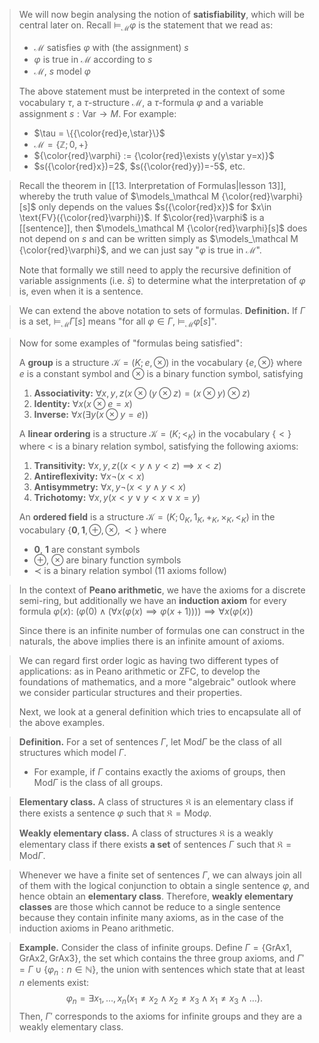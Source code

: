 > We will now begin analysing the notion of **satisfiability**, which will be central later on.
> Recall $\models_\mathcal M \varphi$ is the statement that we read as:
> - $\mathcal M$ satisfies $\varphi$ with (the assignment) $s$
> - $\varphi$ is true in $\mathcal M$ according to $s$
> - $\mathcal M$, $s$ model $\varphi$
> 
> The above statement must be interpreted in the context of some vocabulary $\tau$, a $\tau$-structure $\mathcal M$, a $\tau$-formula $\varphi$ and a variable assignment $s:\text{Var}\rightarrow M$.
> For example:
> 	- $\tau = \{{\color{red}e,\star}\}$
> 	- $\mathcal M = \{\mathbb Z; 0,+\}$ 
> 	- ${\color{red}\varphi} := {\color{red}\exists y(y\star y=x)}$
> 	- $s({\color{red}x})=2$, $s({\color{red}y})=-5$, etc.

> Recall the theorem in [[13. Interpretation of Formulas|lesson 13]], whereby the truth value of $\models_\mathcal M {\color{red}\varphi}[s]$ only depends on the values $s({\color{red}x})$ for $x\in \text{FV}({\color{red}\varphi})$. If $\color{red}\varphi$ is a [[sentence]], then $\models_\mathcal M {\color{red}\varphi}[s]$ does not depend on $s$ and can be written simply as $\models_\mathcal M {\color{red}\varphi}$, and we can just say "$\varphi$ is true in $\mathcal M$".
> 
> Note that formally we still need to apply the recursive definition of variable assignments (i.e. $\bar s$) to determine what the interpretation of $\varphi$ is, even when it is a sentence.

>We can extend the above notation to sets of formulas.
>**Definition.** If $\Gamma$ is a set, $\models_\mathcal M \Gamma[s]$ means "for all $\varphi \in \Gamma$, $\models_\mathcal M\varphi[s]$".

> Now for some examples of "formulas being satisfied":
> 
> A **group** is a structure $\mathcal K = (K;e,\otimes)$ in the vocabulary $\{e, \otimes\}$ where $e$ is a constant symbol and $\otimes$ is a binary function symbol, satisfying
> 1. **Associativity:** $\forall x,y,z(x\otimes(y\otimes z)=(x\otimes y)\otimes z)$
> 2. **Identity:** $\forall x(x\otimes e=x)$
> 3. **Inverse:** $\forall x(\exists y(x\otimes y = e))$
>
>A **linear ordering** is a structure $\mathcal K=(K;<_K)$ in the vocabulary $\{<\}$ where $<$ is a binary relation symbol, satisfying the following axioms:
>1. **Transitivity:** $\forall x,y,z((x<y \land y< z)\implies x < z)$
>2. **Antireflexivity:** $\forall x \neg(x<x)$
>3. **Antisymmetry:** $\forall x,y \neg(x<y \land y<x)$
>4. **Trichotomy:** $\forall x,y(x<y\lor y<x\lor x=y)$
>
>An **ordered field** is a structure $\mathcal K = (K;0_K,1_K,+_K,\times_K,<_K)$ in the vocabulary $\{\mathbf 0, \mathbf 1, \oplus, \otimes, \prec\}$ where
>- $\mathbf 0$, $\mathbf 1$ are constant symbols
>- $\oplus$, $\otimes$ are binary function symbols
>- $\prec$ is a binary relation symbol
>(11 axioms follow)

>In the context of **Peano arithmetic**, we have the axioms for a discrete semi-ring, but additionally we have an **induction axiom** for every formula $\varphi(x)$:
>$(\varphi(0)\land(\forall x(\varphi(x)\implies\varphi(x+1)))) \implies \forall x(\varphi(x))$
>
>Since there is an infinite number of formulas one can construct in the naturals, the above implies there is an infinite amount of axioms.

>We can regard first order logic as having two different types of applications: as in Peano arithmetic or ZFC, to develop the foundations of mathematics, and a more "algebraic" outlook where we consider particular structures and their properties.
>
>Next, we look at a general definition which tries to encapsulate all of the above examples.

>**Definition.** For a set of sentences $\Gamma$, let $\text{Mod}\Gamma$ be the class of all structures which model $\Gamma$.
>- For example, if $\Gamma$ contains exactly the axioms of groups, then $\text{Mod}\Gamma$ is the class of all groups.

>**Elementary class.** A class of structures $\mathfrak K$ is an elementary class if there exists a sentence $\varphi$ such that $\mathfrak K = \text{Mod}\varphi$.
>
>**Weakly elementary class.** A class of structures $\mathfrak K$ is a weakly elementary class if there exists **a set** of sentences $\Gamma$ such that $\mathfrak K = \text{Mod}\Gamma$.

> Whenever we have a finite set of sentences $\Gamma$, we can always join all of them with the logical conjunction to obtain a single sentence $\varphi$, and hence obtain an **elementary class**. Therefore, **weakly elementary classes** are those which cannot be reduce to a single sentence because they contain infinite many axioms, as in the case of the induction axioms in Peano arithmetic.

>**Example.** Consider the class of infinite groups. Define $\Gamma = \{\text{GrAx1}, \text{GrAx2}, \text{GrAx3}\}$, the set which contains the three group axioms, and $\Gamma' = \Gamma \cup \{\varphi_n:n\in\mathbb N\}$, the union with sentences which state that at least $n$ elements exist:
>$$\varphi_n = \exists x_1,\dots,x_n(x_1 \neq x_2\land x_2 \neq x_3 \land x_1 \neq x_3 \land \dots).$$
>Then, $\Gamma'$ corresponds to the axioms for infinite groups and they are a weakly elementary class.